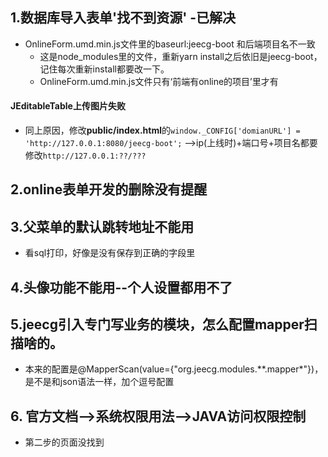## 1.数据库导入表单'找不到资源' -已解决
- OnlineForm.umd.min.js文件里的baseurl:jeecg-boot  和后端项目名不一致
    - 这是node_modules里的文件，重新yarn install之后依旧是jeecg-boot，记住每次重新install都要改一下。
	- OnlineForm.umd.min.js文件只有‘前端有online的项目’里才有
#### JEditableTable上传图片失败
- 同上原因，修改**public/index.html**的`window._CONFIG['domianURL'] = 'http://127.0.0.1:8080/jeecg-boot';` -->ip(上线时)+端口号+项目名都要修改`http://127.0.0.1:??/???`




## 2.online表单开发的删除没有提醒

## 3.父菜单的默认跳转地址不能用
- 看sql打印，好像是没有保存到正确的字段里

## 4.头像功能不能用--个人设置都用不了
## 5.jeecg引入专门写业务的模块，怎么配置mapper扫描啥的。
- 本来的配置是@MapperScan(value={"org.jeecg.modules.**.mapper*"})，是不是和json语法一样，加个逗号配置

## 6. 官方文档-->系统权限用法-->JAVA访问权限控制
- 第二步的页面没找到